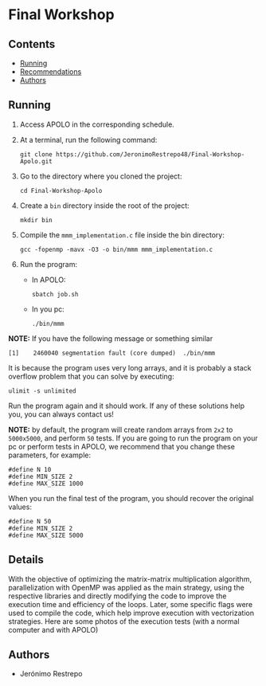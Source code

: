 # Final Workshop

## Contents
- [Running](#running)
- [Recommendations](#recommendations)
- [Authors](#authors)

## Running

1. Access APOLO in the corresponding schedule.

2. At a terminal, run the following command:
    ```
    git clone https://github.com/JeronimoRestrepo48/Final-Workshop-Apolo.git
    ```

3. Go to the directory where you cloned the project:
    ```
    cd Final-Workshop-Apolo
    ```

4. Create a `bin` directory inside the root of the project:
    ```
    mkdir bin
    ```

5. Compile the `mmm_implementation.c` file inside the bin directory:
    ```
   gcc -fopenmp -mavx -O3 -o bin/mmm mmm_implementation.c
    ```

6. Run the program:
    - In APOLO:
        ```
        sbatch job.sh
        ```

    - In you pc:
        ```
        ./bin/mmm
        ```


**NOTE:** If you have the following message or something similar
```
[1]    2460040 segmentation fault (core dumped)  ./bin/mmm
```
It is because the program uses very long arrays, and it is probably a stack overflow problem that you can solve by executing:
```
ulimit -s unlimited
```
Run the program again and it should work. If any of these solutions help you, you can always contact us!

**NOTE:** by default, the program will create random arrays from `2x2` to `5000x5000`, and perform `50` tests. If you are going to run the program on your pc or perform tests in APOLO, we recommend that you change these parameters, for example:
```
#define N 10
#define MIN_SIZE 2
#define MAX_SIZE 1000
```
When you run the final test of the program, you should recover the original values:
```
#define N 50
#define MIN_SIZE 2
#define MAX_SIZE 5000
```

## Details 
With the objective of optimizing the matrix-matrix multiplication algorithm, parallelization with OpenMP was applied as the main strategy, using the respective libraries and directly modifying the code to improve the execution time and efficiency of the loops. Later, some specific flags were used to compile the code, which help improve execution with vectorization strategies. Here are some photos of the execution tests (with a normal computer and with APOLO)

## Authors
- Jerónimo Restrepo
